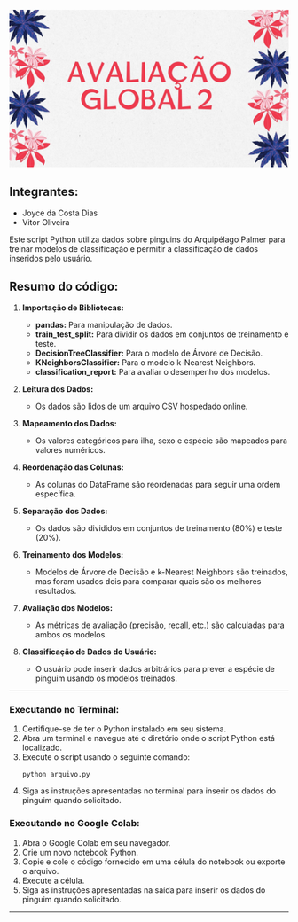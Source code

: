 ![Avaliação Global](img/avaliação.jpg)


## Integrantes: 
- Joyce da Costa Dias
- Vitor Oliveira

Este script Python utiliza dados sobre pinguins do Arquipélago Palmer para treinar modelos de classificação e permitir a classificação de dados inseridos pelo usuário.


## Resumo do código: 
1. **Importação de Bibliotecas:**
   - **pandas:** Para manipulação de dados.
   - **train_test_split:** Para dividir os dados em conjuntos de treinamento e teste.
   - **DecisionTreeClassifier:** Para o modelo de Árvore de Decisão.
   - **KNeighborsClassifier:** Para o modelo k-Nearest Neighbors.
   - **classification_report:** Para avaliar o desempenho dos modelos.

2. **Leitura dos Dados:**
   - Os dados são lidos de um arquivo CSV hospedado online.

3. **Mapeamento dos Dados:**
   - Os valores categóricos para ilha, sexo e espécie são mapeados para valores numéricos.

4. **Reordenação das Colunas:**
   - As colunas do DataFrame são reordenadas para seguir uma ordem específica.

5. **Separação dos Dados:**
   - Os dados são divididos em conjuntos de treinamento (80%) e teste (20%).

6. **Treinamento dos Modelos:**
   - Modelos de Árvore de Decisão e k-Nearest Neighbors são treinados, mas foram usados dois para comparar quais são os melhores resultados.

7. **Avaliação dos Modelos:**
   - As métricas de avaliação (precisão, recall, etc.) são calculadas para ambos os modelos.

8. **Classificação de Dados do Usuário:**
   - O usuário pode inserir dados arbitrários para prever a espécie de pinguim usando os modelos treinados.

---

### Executando no Terminal:

1. Certifique-se de ter o Python instalado em seu sistema.
2. Abra um terminal e navegue até o diretório onde o script Python está localizado.
3. Execute o script usando o seguinte comando:
   ```
   python arquivo.py
   ```
4. Siga as instruções apresentadas no terminal para inserir os dados do pinguim quando solicitado.

### Executando no Google Colab:

1. Abra o Google Colab em seu navegador.
2. Crie um novo notebook Python.
3. Copie e cole o código fornecido em uma célula do notebook ou exporte o arquivo.
4. Execute a célula.
5. Siga as instruções apresentadas na saída para inserir os dados do pinguim quando solicitado.

---